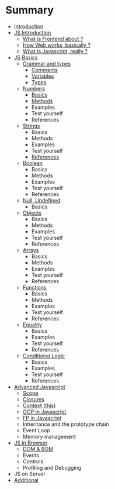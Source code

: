 # Summary

* [Introduction](README.md)
* [JS Introduction](chapter1.md)
  * [What is Frontend about ?](chapter1/what-is-frontend.md)
  * [How Web works, basically ?](chapter1/how-web-works.md)
  * [What is Javascript, really ?](chapter1/what-is-javascript.md)
* [JS Basics](js-basics.md)
  * [Grammar and types](js-basics/variables.md)
    * [Comments](js-basics/variables/comments.md)
    * [Variables](js-basics/variables/variables.md)
    * [Types](js-basics/variables/types.md)
  * [Numbers](js-basics/numbers.md)
    * [Basics](js-basics/numbers/basics.md)
    * [Methods](js-basics/numbers/methods.md)
    * Examples
    * Test yourself
    * References
  * [Strings](js-basics/strings.md)
    * Basics
    * Methods
    * Examples
    * Test yourself
    * [References](js-basics/strings/strings.md)
  * [Boolean](js-basics/boolean.md)
    * Basics
    * Methods
    * Examples
    * Test yourself
    * References
  * [Null, Undefined](js-basics/null-undefined.md)
    * Basics
  * [Objects](js-basics/objects.md)
    * Basics
    * Methods
    * Examples
    * Test yourself
    * References
  * [Arrays](js-basics/arrays.md)
    * Basics
    * Methods
    * Examples
    * Test yourself
    * References
  * [Functions](js-basics/functions.md)
    * Basics
    * Methods
    * Examples
    * Test yourself
    * References
  * [Equality](js-basics/equality.md)
    * Basics
    * Examples
    * Test yourself
    * References
  * [Conditional Logic](js-basics/conditional-logic.md)
    * Basics
    * Examples
    * Test yourself
    * References
* [Advanced Javascript](advanced-javascript.md)
  * [Scope](advanced-javascript/scope.md)
  * [Closures](advanced-javascript/closures.md)
  * [Context \(this\)](advanced-javascript/thiscontext.md)
  * [OOP in Javascript](advanced-javascript/oop-in-javascript.md)
  * [FP in Javascript](advanced-javascript/fp-in-javascript.md)
  * Inheritance and the prototype chain
  * Event Loop
  * Memory management
* [JS in Browser](js-in-browser.md)
  * [DOM & BOM](js-in-browser/dom.md)
  * Events
  * Controls
  * Profiling and Debugging
* JS on Server
* [Additional](additional.md)

